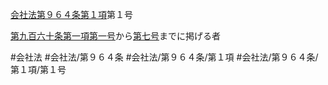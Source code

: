 [会社法第９６４条第１項](会社法＿＿＿＿第９６４条第１項)第１号

[第九百六十条第一項第一号](会社法＿＿＿＿第９６０条第１項第１号)から[第七号](会社法＿＿＿＿第９６４条第１項第７号)までに掲げる者


#会社法
#会社法/第９６４条
#会社法/第９６４条/第１項
#会社法/第９６４条/第１項/第１号
